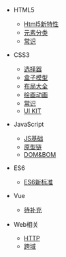 * HTML5
  * [Html5新特性](HTML5/new.md)
  * [元素分类](HTML5/inline-block)
  * [常识](HTML5/html.md)

* CSS3
  * [选择器](CSS3/selector.md)
  * [盒子模型](CSS3/box.md)
  * [布局大全](CSS3/layout.md)
  * [绘画动画](CSS3/ui.md)
  * [常识](CSS3/css.md)
  * [UI KIT](CSS3/uikit.md)

* JavaScript
  * [JS基础](JS/basic.md)
  * [原型链](JS/prototype.md)
  * [DOM&BOM](JS/dom.md)

* ES6
  * [ES6新标准](ES6/new.md)

* Vue
  * [待补充](Vue/no.md)

* Web相关
  * [HTTP](WEB/http.md)
  * [跨域](WEB/jsonp.md)